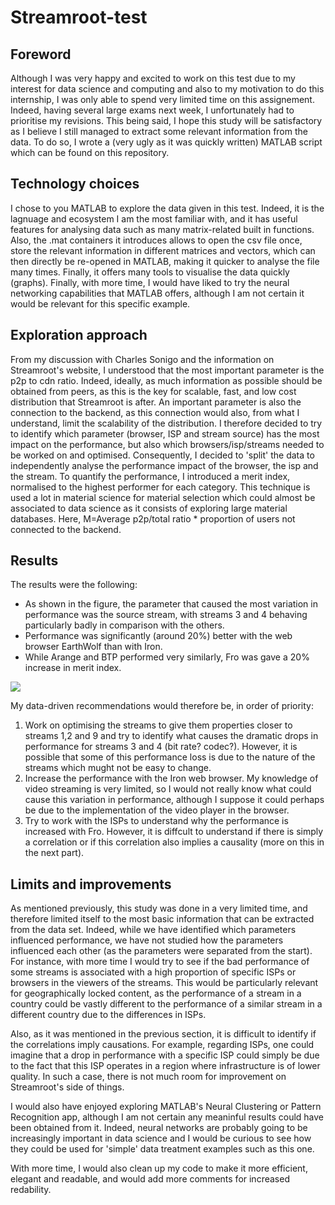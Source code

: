 # Streamroot-test

<h2>Foreword</h2>
Although I was very happy and excited to work on this test due to my interest for data science and computing and also to my motivation to do this internship, I was only able to spend very limited time on this assignement. Indeed, having several large exams next week, I unfortunately had to prioritise my revisions. This being said, I hope this study will be satisfactory as I believe I still managed to extract some relevant information from the data. To do so, I wrote a (very ugly as it was quickly written) MATLAB script which can be found on this repository.

<h2>Technology choices</h2>
I chose to you MATLAB to explore the data given in this test. Indeed, it is the lagnuage and ecosystem I am the most familiar with, and it has useful features for analysing data such as many matrix-related built in functions. Also, the .mat containers it introduces allows to open the csv file once, store the relevant information in different matrices and vectors, which can then directly be re-opened in MATLAB, making it quicker to analyse the file many times. Finally, it offers many tools to visualise the data quickly (graphs). Finally, with more time, I would have liked to try the neural networking capabilities that MATLAB offers, although I am not certain it would be relevant for this specific example.

<h2>Exploration approach</h2>
From my discussion with Charles Sonigo and the information on Streamroot's website, I understood that the most important parameter is the p2p to cdn ratio. Indeed, ideally, as much information as possible should be obtained from peers, as this is the key for scalable, fast, and low cost distribution that Streamroot is after. An important parameter is also the connection to the backend, as this connection would also, from what I understand, limit the scalability of the distribution.
I therefore decided to try to identify which parameter (browser, ISP and stream source) has the most impact on the performance, but also which browsers/isp/streams needed to be worked on and optimised.
Consequently, I decided to 'split' the data to independently analyse the performance impact of the browser, the isp and the stream. To quantify the performance, I introduced a merit index, normalised to the highest performer for each category. This technique is used a lot in material science for material selection which could almost be associated to data science as it consists of exploring large material databases. Here, M=Average p2p/total ratio * proportion of users not connected to the backend.

<h2>Results</h2>
The results were the following:
<ul>
  <li>As shown in the figure, the parameter that caused the most variation in performance was the source stream, with streams 3 and 4 behaving particularly badly in comparison with the others.</li>
  <li>Performance was significantly (around 20%) better with the web browser EarthWolf than with Iron.</li>
  <li>While Arange and BTP performed very similarly, Fro was gave a 20% increase in merit index.</li>
</ul>

<img src="http://i.imgur.com/N5hLqYw.png">

My data-driven recommendations would therefore be, in order of priority:
<ol>
  <li>Work on optimising the streams to give them properties closer to streams 1,2 and 9 and try to identify what causes the dramatic drops in performance for streams 3 and 4 (bit rate? codec?). However, it is possible that some of this performance loss is due to the nature of the streams which mught not be easy to change.</li>
  <li>Increase the performance with the Iron web browser. My knowledge of video streaming is very limited, so I would not really know what could cause this variation in performance, although I suppose it could perhaps be due to the implementation of the video player in the browser.</li>
  <li>Try to work with the ISPs to understand why the performance is increased with Fro. However, it is diffcult to understand if there is simply a correlation or if this correlation also implies a causality (more on this in the next part).</li>
</ol>

<h2>Limits and improvements</h2>
As mentioned previously, this study was done in a very limited time, and therefore limited itself to the most basic information that can be extracted from the data set. Indeed, while we have identified which parameters influenced performance, we have not studied how the parameters influenced each other (as the parameters were separated from the start). For instance, with more time I would try to see if the bad performance of some streams is associated with a high proportion of specific ISPs or browsers in the viewers of the streams. This would be particularly relevant for geographically locked content, as the performance of a stream in a country could be vastly different to the performance of a similar stream in a different country due to the differences in ISPs.

Also, as it was mentioned in the previous section, it is difficult to identify if the correlations imply causations. For example, regarding ISPs, one could imagine that a drop in performance with a specific ISP could simply be due to the fact that this ISP operates in a region where infrastructure is of lower quality. In such a case, there is not much room for improvement on Streamroot's side of things.

I would also have enjoyed exploring MATLAB's Neural Clustering or Pattern Recognition app, although I am not certain any meaninful results could have been obtained from it. Indeed, neural networks are probably going to be increasingly important in data science and I would be curious to see how they could be used for 'simple' data treatment examples such as this one.

With more time, I would also clean up my code to make it more efficient, elegant and readable, and would add more comments for increased redability.
